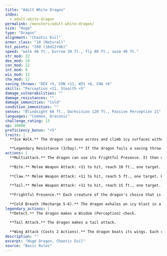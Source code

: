 ```yaml
---
title: "Adult White Dragon"
index:
  - adult-white-dragon
permalink: /monsters/adult-white-dragon/
size: "Huge"
type: "Dragon"
alignment: "Chaotic Evil"
armor_class: "18 (Natural)"
hit_points: "200 (16d12+96)"
speed: "walk 40 ft., burrow 30 ft., fly 80 ft., swim 40 ft."
str_mod: 22
dex_mod: 10
con_mod: 22
int_mod: 8
wis_mod: 12
cha_mod: 12
saving_throws: "DEX +5, CON +11, WIS +6, CHA +6"
skills: "Perception +11, Stealth +5"
damage_vulnerabilities: ""
damage_resistances: ""
damage_immunities: "Cold"
condition_immunities: ""
senses: "Blindsight 60 ft., Darkvision 120 ft., Passive Perception 21"
languages: "Common, Draconic"
challenge_rating: 13
xp: 10000
proficiency_bonus: "+5"
traits: |
  **Ice Walk.** The dragon can move across and climb icy surfaces without needing to make an ability check. Additionally, difficult terrain composed of ice or snow doesn't cost it extra moment.

  **Legendary Resistance (3/Day).** If the dragon fails a saving throw, it can choose to succeed instead.
actions: |
  **Multiattack.** The dragon can use its Frightful Presence. It then makes three attacks: one with its bite and two with its claws.
  
  **Bite.** Melee Weapon Attack: +11 to hit, reach 10 ft., one target. Hit: 17 (2d10 + 6) piercing damage plus 4 (1d8) cold damage.
  
  **Claw.** Melee Weapon Attack: +11 to hit, reach 5 ft., one target. Hit: 13 (2d6 + 6) slashing damage.
  
  **Tail.** Melee Weapon Attack: +11 to hit, reach 15 ft., one target. Hit: 15 (2d8 + 6) bludgeoning damage.
  
  **Frightful Presence.** Each creature of the dragon's choice that is within 120 ft. of the dragon and aware of it must succeed on a DC 14 Wisdom saving throw or become frightened for 1 minute. A creature can repeat the saving throw at the end of each of its turns, ending the effect on itself on a success. If a creature's saving throw is successful or the effect ends for it, the creature is immune to the dragon's Frightful Presence for the next 24 hours.
  
  **Cold Breath (Recharge 5-6).** The dragon exhales an icy blast in a 60-foot cone. Each creature in that area must make a DC 19 Constitution saving throw, taking 54 (12d8) cold damage on a failed save, or half as much damage on a successful one.  
legendary_actions: |
  **Detect.** The dragon makes a Wisdom (Perception) check.
  
  **Tail Attack.** The dragon makes a tail attack.
  
  **Wing Attack (Costs 2 Actions).** The dragon beats its wings. Each creature within 10 ft. of the dragon must succeed on a DC 19 Dexterity saving throw or take 13 (2d6 + 6) bludgeoning damage and be knocked prone. The dragon can then fly up to half its flying speed.
description: ""
excerpt: "Huge Dragon, Chaotic Evil"
source: "Basic Rules"
---
```

